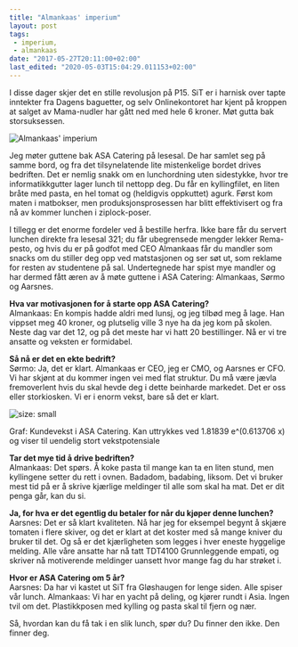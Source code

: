 ```yaml
---
title: "Almankaas' imperium"
layout: post
tags: 
 - imperium,
 - almankaas
date: "2017-05-27T20:11:00+02:00"
last_edited: "2020-05-03T15:04:29.011153+02:00"
---
```

I disse dager skjer det en stille revolusjon på P15. SiT er i harnisk over tapte inntekter fra Dagens baguetter, og selv Onlinekontoret har kjent på kroppen at salget av Mama-nudler har gått ned med hele 6 kroner. Møt gutta bak storsuksessen.

![Almankaas' imperium](https://online.ntnu.no/media/images/responsive/9befc939-4b6b-41fd-9e2b-a4642659cda3.jpeg)

Jeg møter guttene bak ASA Catering på lesesal. De har samlet seg på samme bord, og fra det tilsynelatende lite mistenkelige bordet drives bedriften. Det er nemlig snakk om en lunchordning uten sidestykke, hvor tre informatikkgutter lager lunch til nettopp deg.
Du får en kyllingfilet, en liten bråte med pasta, en hel tomat og (heldigvis oppkuttet) agurk. Først kom maten i matbokser, men produksjonsprosessen har blitt effektivisert og fra nå av kommer lunchen i ziplock-poser.

I tillegg er det enorme fordeler ved å bestille herfra. Ikke bare får du servert lunchen direkte fra lesesal 321; du får ubegrensede mengder lekker Rema-pesto, og hvis du er på godfot med CEO Almankaas får du mandler som snacks om du stiller deg opp ved matstasjonen og ser søt ut, som reklame for resten av studentene på sal. Undertegnede har spist mye mandler og har dermed fått æren av å møte guttene i ASA Catering: Almankaas, Sørmo og Aarsnes.

**Hva var motivasjonen for å starte opp ASA Catering?**  
Almankaas: En kompis hadde aldri med lunsj, og jeg tilbød meg å lage. Han vippset meg 40 kroner, og plutselig ville 3 nye ha da jeg kom på skolen. Neste dag var det 12, og på det meste har vi hatt 20 bestillinger. Nå er vi tre ansatte og veksten er formidabel.

**Så nå er det en ekte bedrift?**  
Sørmo: Ja, det er klart. Almankaas er CEO, jeg er CMO, og Aarsnes er CFO. Vi har skjønt at du kommer ingen vei med flat struktur. Du må være jævla fremoverlent hvis du skal hevde deg i dette beinharde markedet. Det er oss eller storkiosken. Vi er i enorm vekst, bare så det er klart.

![size: small](https://online.ntnu.no/article/55/almankaas-imperium/)

Graf: Kundevekst i ASA Catering. Kan uttrykkes ved 1.81839 e^(0.613706 x) og viser til uendelig stort vekstpotensiale

**Tar det mye tid å drive bedriften?**  
Almankaas: Det spørs. Å koke pasta til mange kan ta en liten stund, men kyllingene setter du rett i ovnen. Badadom, badabing, liksom. Det vi bruker mest tid på er å skrive kjærlige meldinger til alle som skal ha mat. Det er dit penga går, kan du si.

**Ja, for hva er det egentlig du betaler for når du kjøper denne lunchen?**  
Aarsnes: Det er så klart kvaliteten. Nå har jeg for eksempel begynt å skjære tomaten i flere skiver, og det er klart at det koster med så mange kniver du bruker til det. Og så er det kjærligheten som legges i hver eneste hyggelige melding. Alle våre ansatte har nå tatt TDT4100 Grunnleggende empati, og skriver nå motiverende meldinger uansett hvor mange fag du har strøket i.

**Hvor er ASA Catering om 5 år?**  
Aarsnes: Da har vi kastet ut SiT fra Gløshaugen for lenge siden. Alle spiser vår lunch.
Almankaas: Vi har en yacht på deling, og kjører rundt i Asia. Ingen tvil om det. Plastikkposen med kylling og pasta skal til fjern og nær.

Så, hvordan kan du få tak i en slik lunch, spør du? Du finner den ikke. Den finner deg.
